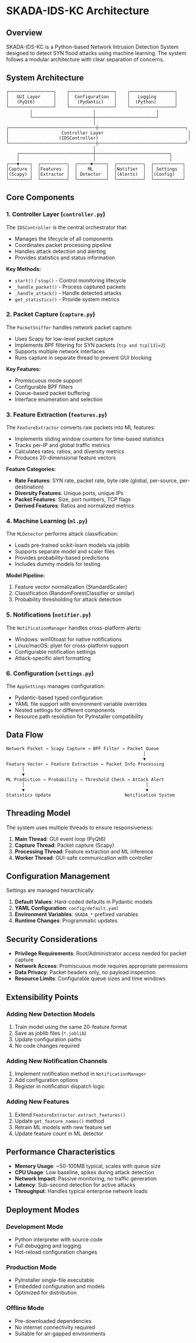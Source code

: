 # SKADA-IDS-KC Architecture

## Overview

SKADA-IDS-KC is a Python-based Network Intrusion Detection System designed to detect SYN flood attacks using machine learning. The system follows a modular architecture with clear separation of concerns.

## System Architecture

```
┌─────────────────┐    ┌─────────────────┐    ┌─────────────────┐
│   GUI Layer     │    │  Configuration  │    │   Logging       │
│   (PyQt6)       │    │   (Pydantic)    │    │  (Python)       │
└─────────────────┘    └─────────────────┘    └─────────────────┘
         │                       │                       │
         └───────────────────────┼───────────────────────┘
                                 │
┌─────────────────────────────────┼─────────────────────────────────┐
│                    Controller Layer                                │
│                   (IDSController)                                  │
└─────────────────────────────────┼─────────────────────────────────┘
                                 │
    ┌────────────────────────────┼────────────────────────────┐
    │                            │                            │
┌───▼────┐  ┌──────────┐  ┌─────▼─────┐  ┌──────────┐  ┌───────────┐
│Capture │  │Features  │  │    ML     │  │Notifier  │  │ Settings  │
│(Scapy) │  │Extractor │  │ Detector  │  │(Alerts)  │  │(Config)   │
└────────┘  └──────────┘  └───────────┘  └──────────┘  └───────────┘
```

## Core Components

### 1. Controller Layer (`controller.py`)

The `IDSController` is the central orchestrator that:
- Manages the lifecycle of all components
- Coordinates packet processing pipeline
- Handles attack detection and alerting
- Provides statistics and status information

**Key Methods:**
- `start()` / `stop()` - Control monitoring lifecycle
- `_handle_packet()` - Process captured packets
- `_handle_attack()` - Handle detected attacks
- `get_statistics()` - Provide system metrics

### 2. Packet Capture (`capture.py`)

The `PacketSniffer` handles network packet capture:
- Uses Scapy for low-level packet capture
- Implements BPF filtering for SYN packets (`tcp and tcp[13]=2`)
- Supports multiple network interfaces
- Runs capture in separate thread to prevent GUI blocking

**Key Features:**
- Promiscuous mode support
- Configurable BPF filters
- Queue-based packet buffering
- Interface enumeration and selection

### 3. Feature Extraction (`features.py`)

The `FeatureExtractor` converts raw packets into ML features:
- Implements sliding window counters for time-based statistics
- Tracks per-IP and global traffic metrics
- Calculates rates, ratios, and diversity metrics
- Produces 20-dimensional feature vectors

**Feature Categories:**
- **Rate Features**: SYN rate, packet rate, byte rate (global, per-source, per-destination)
- **Diversity Features**: Unique ports, unique IPs
- **Packet Features**: Size, port numbers, TCP flags
- **Derived Features**: Ratios and normalized metrics

### 4. Machine Learning (`ml.py`)

The `MLDetector` performs attack classification:
- Loads pre-trained scikit-learn models via joblib
- Supports separate model and scaler files
- Provides probability-based predictions
- Includes dummy models for testing

**Model Pipeline:**
1. Feature vector normalization (StandardScaler)
2. Classification (RandomForestClassifier or similar)
3. Probability thresholding for attack detection

### 5. Notifications (`notifier.py`)

The `NotificationManager` handles cross-platform alerts:
- Windows: win10toast for native notifications
- Linux/macOS: plyer for cross-platform support
- Configurable notification settings
- Attack-specific alert formatting

### 6. Configuration (`settings.py`)

The `AppSettings` manages configuration:
- Pydantic-based typed configuration
- YAML file support with environment variable overrides
- Nested settings for different components
- Resource path resolution for PyInstaller compatibility

## Data Flow

```
Network Packet → Scapy Capture → BPF Filter → Packet Queue
                                                    │
                                                    ▼
Feature Vector ← Feature Extraction ← Packet Info Processing
      │
      ▼
ML Prediction → Probability → Threshold Check → Attack Alert
      │                                              │
      ▼                                              ▼
Statistics Update                            Notification System
```

## Threading Model

The system uses multiple threads to ensure responsiveness:

1. **Main Thread**: GUI event loop (PyQt6)
2. **Capture Thread**: Packet capture (Scapy)
3. **Processing Thread**: Feature extraction and ML inference
4. **Worker Thread**: GUI-safe communication with controller

## Configuration Management

Settings are managed hierarchically:

1. **Default Values**: Hard-coded defaults in Pydantic models
2. **YAML Configuration**: `config/default.yaml`
3. **Environment Variables**: `SKADA_*` prefixed variables
4. **Runtime Changes**: Programmatic updates

## Security Considerations

- **Privilege Requirements**: Root/Administrator access needed for packet capture
- **Network Access**: Promiscuous mode requires appropriate permissions
- **Data Privacy**: Packet headers only, no payload inspection
- **Resource Limits**: Configurable queue sizes and time windows

## Extensibility Points

### Adding New Detection Models

1. Train model using the same 20-feature format
2. Save as joblib files (`*.joblib`)
3. Update configuration paths
4. No code changes required

### Adding New Notification Channels

1. Implement notification method in `NotificationManager`
2. Add configuration options
3. Register in notification dispatch logic

### Adding New Features

1. Extend `FeatureExtractor.extract_features()`
2. Update `get_feature_names()` method
3. Retrain ML models with new feature set
4. Update feature count in ML detector

## Performance Characteristics

- **Memory Usage**: ~50-100MB typical, scales with queue size
- **CPU Usage**: Low baseline, spikes during attack detection
- **Network Impact**: Passive monitoring, no traffic generation
- **Latency**: Sub-second detection for active attacks
- **Throughput**: Handles typical enterprise network loads

## Deployment Modes

### Development Mode
- Python interpreter with source code
- Full debugging and logging
- Hot-reload configuration changes

### Production Mode
- PyInstaller single-file executable
- Embedded configuration and models
- Optimized for distribution

### Offline Mode
- Pre-downloaded dependencies
- No internet connectivity required
- Suitable for air-gapped environments
